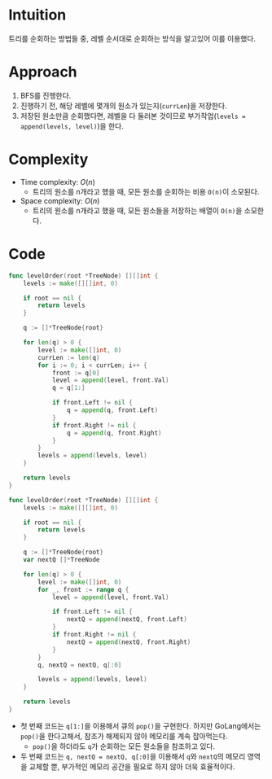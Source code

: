 # Intuition
<!-- Describe your first thoughts on how to solve this problem. -->
트리를 순회하는 방법들 중, 레벨 순서대로 순회하는 방식을 알고있어 이를 이용했다.
# Approach
1. BFS를 진행한다.
2. 진행하기 전, 해당 레벨에 몇개의 원소가 있는지(`currLen`)을 저장한다.
3. 저장된 원소만큼 순회했다면, 레벨을 다 둘러본 것이므로 부가작업(`levels = append(levels, level)`)을 한다.

# Complexity
- Time complexity: $O(n)$
  - 트리의 원소를 n개라고 했을 때, 모든 원소를 순회하는 비용 `O(n)`이 소모된다.
- Space complexity: $O(n)$
  - 트리의 원소를 n개라고 했을 때, 모든 원소들을 저장하는 배열이 `O(n)`을 소모한다.

# Code
```go
func levelOrder(root *TreeNode) [][]int {
	levels := make([][]int, 0)

	if root == nil {
		return levels
	}

	q := []*TreeNode{root}

	for len(q) > 0 {
		level := make([]int, 0)
		currLen := len(q)
		for i := 0; i < currLen; i++ {
			front := q[0]
			level = append(level, front.Val)
			q = q[1:]

			if front.Left != nil {
				q = append(q, front.Left)
			}
			if front.Right != nil {
				q = append(q, front.Right)
			}
		}
		levels = append(levels, level)
	}

	return levels
}

```

```go
func levelOrder(root *TreeNode) [][]int {
	levels := make([][]int, 0)

	if root == nil {
		return levels
	}

	q := []*TreeNode{root}
	var nextQ []*TreeNode

	for len(q) > 0 {
		level := make([]int, 0)
		for _, front := range q {
			level = append(level, front.Val)

			if front.Left != nil {
				nextQ = append(nextQ, front.Left)
			}
			if front.Right != nil {
				nextQ = append(nextQ, front.Right)
			}
		}
		q, nextQ = nextQ, q[:0]

		levels = append(levels, level)
	}

	return levels
}

```
- 첫 번째 코드는 `q[1:]`을 이용해서 큐의 `pop()`을 구현한다. 하지만 GoLang에서는 `pop()`을 한다고해서, 참조가 해제되지 않아 메모리를 계속 잡아먹는다.
  - `pop()`을 하더라도 `q`가 순회하는 모든 원소들을 참조하고 있다. 
- 두 번째 코드는 `q, nextQ = nextQ, q[:0]`을 이용해서 `q`와 `nextQ`의 메모리 영역을 교체할 뿐, 부가적인 메모리 공간을 필요로 하지 않아 더욱 효율적이다. 
